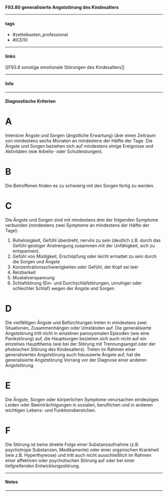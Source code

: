 __F93.80 generalisierte Angststörung des Kindesalters__

___________________________________________
#### tags

- #zettelkasten_professional
- #ICD10 
___________________________________________
#### links

[[F93.8 sonstige emotionale Störungen des Kindesalters]]

___________________________________________
#### Info

___________________________________________
#### Diagnostische Kriterien

# A
Intensive Ängste und Sorgen (ängstliche Erwartung) über einen Zeitraum von mindestens sechs Monaten an mindestens der Hälfte der Tage. Die Ängste und Sorgen beziehen sich auf mindestens einige Ereignisse und Aktivitäten (wie Arbeits- oder Schulleistungen).

# B
Die Betroffenen finden es zu schwierig mit den Sorgen fertig zu werden.

# C
Die Ängste und Sorgen sind mit mindestens drei der folgenden Symptome verbunden (mindestens zwei Symptome an mindestens der Hälfte der Tage):
1. Ruhelosigkeit, Gefühl überdreht, nervös zu sein (deutlich z.B. durch das Gefühl geistiger Anstrengung zusammen mit der Unfähigkeit, sich zu entspannen).
2. Gefühl von Müdigkeit, Erschöpfung oder leicht ermattet zu sein durch die Sorgen und Ängste
3. Konzentrationsschwierigkeiten oder Gefühl, der Kopf sei leer 
4. Reizbarkeit
5. Muskelverspannung
6. Schlafstörung (Ein- und Durchschlafstörungen, unruhiger oder schlechter Schlaf) wegen der Ängste und Sorgen

# D
Die vielfältigen Ängste und Befürchtungen treten in mindestens zwei Situationen, Zusammenhängen oder Umständen auf. Die generalisierte Angststörung tritt nicht in einzelnen paroxysmalen Episoden (wie eine Panikstörung) auf, die Hauptsorgen beziehen sich auch nicht auf ein einzelnes Hauptthema (wie bei der Störung mit Trennungsangst oder der phobischen Störung des Kindesalters). Treten im Rahmen einer generalisierten Angststörung auch fokussierte Ängste auf, hat die generalisierte Angststörung Vorrang vor der Diagnose einer anderen Angststörung.

# E
Die Ängste, Sorgen oder körperlichen Symptome verursachen eindeutiges Leiden oder Beeinträchtigungen in sozialen, beruflichen und in anderen wichtigen Lebens- und Funktionsbereichen.

# F
Die Störung ist keine direkte Folge einer Substanzaufnahme (z.B. psychotrope Substanzen, Medikamente) oder einer organischen Krankheit (wie z.B. Hyperthyreose) und tritt auch nicht ausschließlich im Rahmen einer affektiven oder psychotischen Störung auf oder bei einer tiefgreifenden Entwicklungsstörung.
___________________________________________
#### Notes

___________________________________________

